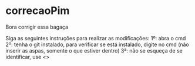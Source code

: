# correcaoPim
Bora corrigir essa bagaça

Siga as seguintes instruções para realizar as modificações:
1º: abra o cmd <br/>
2º: tenha o git instalado, para verificar se está instalado, digite <git> no cmd (não inserir as aspas, somente o que estiver dentro)
3ª: não se esqueça de se identificar, use <> 
